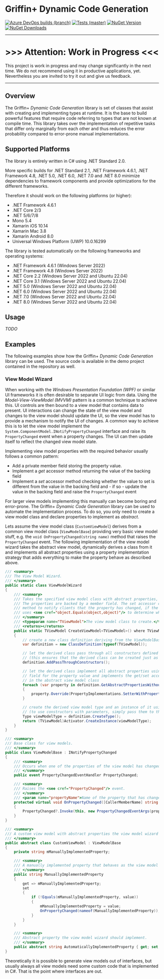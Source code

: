 # Griffin+ Dynamic Code Generation

[![Azure DevOps builds (branch)](https://img.shields.io/azure-devops/build/griffinplus/2f589a5e-e2ab-4c08-bee5-5356db2b2aeb/36/master?label=Build)](https://dev.azure.com/griffinplus/DotNET%20Libraries/_build/latest?definitionId=36&branchName=master)
[![Tests (master)](https://img.shields.io/azure-devops/tests/griffinplus/DotNET%20Libraries/36/master?label=Tests)](https://dev.azure.com/griffinplus/DotNET%20Libraries/_build/latest?definitionId=36&branchName=master)
[![NuGet Version](https://img.shields.io/nuget/v/GriffinPlus.Lib.CodeGeneration.svg)](https://www.nuget.org/packages/GriffinPlus.Lib.CodeGeneration)
[![NuGet Downloads](https://img.shields.io/nuget/dt/GriffinPlus.Lib.CodeGeneration.svg)](https://www.nuget.org/packages/GriffinPlus.Lib.CodeGeneration)

---
# >>> Attention: Work in Progress <<<

This project is work in progress and may change significantly in the next time. We do not recommend using it in productive applications, yet. Nevertheless you are invited to try it out and give us feedback.

---

## Overview

The Griffin+ *Dynamic Code Generation* library is set of classes that assist with creating and implementing types at runtime. It is the base to build powerful features that require code referring to types that are not known at compile time. This library takes over the implementation of repetitive tasks that differ only marginally from each other and thus reduces the error probability compared to error-prone manual implementations.

## Supported Platforms

The library is entirely written in C# using .NET Standard 2.0.

More specific builds for .NET Standard 2.1, .NET Framework 4.6.1, .NET Framework 4.8, .NET 5.0, .NET 6.0, .NET 7.0 and .NET 8.0 minimize dependencies to framework components and provide optimizations for the different frameworks.

Therefore it should work on the following platforms (or higher):
- .NET Framework 4.6.1
- .NET Core 2/3
- .NET 5/6/7/8
- Mono 5.4
- Xamarin iOS 10.14
- Xamarin Mac 3.8
- Xamarin Android 8.0
- Universal Windows Platform (UWP) 10.0.16299

The library is tested automatically on the following frameworks and operating systems:
- .NET Framework 4.6.1 (Windows Server 2022)
- .NET Framework 4.8 (Windows Server 2022)
- .NET Core 2.2 (Windows Server 2022 and Ubuntu 22.04)
- .NET Core 3.1 (Windows Server 2022 and Ubuntu 22.04)
- .NET 5.0 (Windows Server 2022 and Ubuntu 22.04)
- .NET 6.0 (Windows Server 2022 and Ubuntu 22.04)
- .NET 7.0 (Windows Server 2022 and Ubuntu 22.04)
- .NET 8.0 (Windows Server 2022 and Ubuntu 22.04)

## Usage

*TODO*

## Examples

The following examples show how the Griffin+ *Dynamic Code Generation* library can be used. The source code is available in the demo project contained in the repository as well.

### View Model Wizard

When working with the *Windows Presentation Foundation (WPF)* or similar UI frameworks it is often desirable to separate UI logic from data. Using the *Model-View-ViewModel (MVVM)* pattern is a common technique to achieve this. UI controls are then bound to a view model that contains data to present. UI interactions can change the state of the view model and changes to the view model should update the UI, so the view model has to provide a mechanism to notify the UI of changes. A common way to achieve this is to let the view model implement the `System.ComponentModel.INotifyPropertyChanged` interface and raise its `PropertyChanged` event when a property changes. The UI can then update itself to reflect the changed view model state.

Implementing view model properties with the required behavior usually follows a common pattern:

- Add a private member field storing the property value.
- Implement a *get* accessor method returning the value of the backing field
- Implement a *set* accessor method checking whether the value to set is different from the value in the backing field and - if so - update the value in the backing field and raise the `PropertyChanged` event

For larger view models implementing this manually can become boring and error-prone. The Griffin+ *Dynamic Code Generation* library can be used to automate the implementation process. To do so, you only need to create a view model class and declare properties to implement as *abstract*.

Lets assume the view model class (`CustomViewModel`) derives from a common view model class (`ViewModelBase`) providing very basic view model stuff, e.g. the `void OnPropertyChanged(string name)` method that raises the `PropertyChanged` event. The following implementation of the view model wizard takes the abstract view model, dynamically derives a class from it and implements all abstract properties using a property implementation strategy that adds everything to make the property behave as described above.

```csharp
/// <summary>
/// The View Model Wizard.
/// </summary>
public static class ViewModelWizard
{
    /// <summary>
    /// Takes the specified view model class with abstract properties, derives a class from it and implements these properties.
    /// The properties are backed by a member field. The set accessor calls the <see cref="ViewModelBase.OnPropertyChanged"/>
    /// method to notify clients that the property has changed, if the value of the property has changed. The implementation
    /// uses <see cref="object.Equals(object,object)"/> to determine whether the the value has changed.
    /// </summary>
    /// <typeparam name="TViewModel">The view model class to create.</typeparam>
    /// <returns></returns>
    public static TViewModel CreateViewModel<TViewModel>() where TViewModel : ViewModelBase
    {
        // create a new class definition deriving from the ViewModelBase class providing common functionality
        var definition = new ClassDefinition(typeof(TViewModel));

        // let the derived class pass through all constructors defined in the base class, if any
        // (this ensures that the derived class can be created just as the base class)
        definition.AddPassThroughConstructors();

        // let the derived class implement all abstract properties using an implementation strategy that adds a backing
        // field for the property value and implements the get/set accessor methods as declared by the abstract property
        // in the abstract view model class
        foreach (var property in definition.GetAbstractPropertiesWithoutOverride())
        {
            property.Override(PropertyImplementations.SetterWithPropertyChanged);
        }

        // create the derived view model type and an instance of it using the parameterless constructor
        // (to use constructors with parameters, simply pass them to the activator)
        Type viewModelType = definition.CreateType();
        return (TViewModel)Activator.CreateInstance(viewModelType);
    }
}

/// <summary>
/// Base class for view models.
/// </summary>
public class ViewModelBase : INotifyPropertyChanged
{
    /// <summary>
    /// Occurs when one of the properties of the view model has changed.
    /// </summary>
    public event PropertyChangedEventHandler PropertyChanged;

    /// <summary>
    /// Raises the <see cref="PropertyChanged"/> event.
    /// </summary>
    /// <param name="propertyName">Name of the property that has changed.</param>
    protected virtual void OnPropertyChanged([CallerMemberName] string propertyName = null)
    {
        PropertyChanged?.Invoke(this, new PropertyChangedEventArgs(propertyName));
    }
}

/// <summary>
/// A custom view model with abstract properties the view model wizard should implement.
/// </summary>
public abstract class CustomViewModel : ViewModelBase
{
    private string mManuallyImplementedProperty;

    /// <summary>
    /// A manually implemented property that behaves as the view model wizard would implement it.
    /// </summary>
    public string ManuallyImplementedProperty
    {
        get => mManuallyImplementedProperty;
        set
        {
            if (!Equals(mManuallyImplementedProperty, value))
            {
                mManuallyImplementedProperty = value;
                OnPropertyChanged(nameof(ManuallyImplementedProperty));
            }
        }
    }

    /// <summary>
    /// Abstract property the view model wizard should implement.
    /// </summary>
    public abstract string AutomaticallyImplementedProperty { get; set; } // may also be only 'get' or 'set'
}
```

Theoretically it is possible to generate view models out of interfaces, but usually always all view models need some custom code that is implemented in C#. That is the point where interfaces are out.